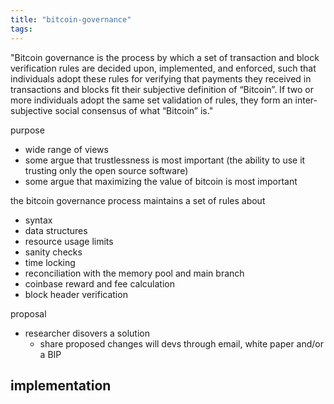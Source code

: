 ```yaml
---
title: "bitcoin-governance"
tags: 
---
```


"Bitcoin governance is the process by which a set of transaction and block verification rules are decided upon, implemented, and enforced, such that individuals adopt these rules for verifying that payments they received in transactions and blocks fit their subjective definition of “Bitcoin”. If two or more individuals adopt the same set validation of rules, they form an inter-subjective social consensus of what “Bitcoin” is."

purpose
- wide range of views
- some argue that trustlessness is most important (the ability to use it trusting only the open source software)
- some argue that maximizing the value of bitcoin is most important

the bitcoin governance process maintains a set of rules about
- syntax
- data structures
- resource usage limits
- sanity checks
- time locking
- reconciliation with the memory pool and main branch
- coinbase reward and fee calculation
- block header verification

proposal
- researcher disovers a solution
	- share proposed changes will devs through email, white paper and/or a BIP

implementation
- 